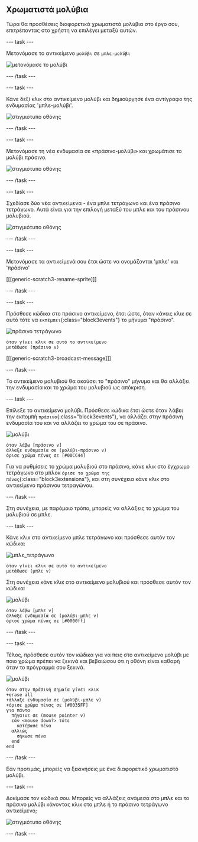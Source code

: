 ## Χρωματιστά μολύβια

Τώρα θα προσθέσεις διαφορετικά χρωματιστά μολύβια στο έργο σου, επιτρέποντας στο χρήστη να επιλέγει μεταξύ αυτών.

--- task ---

Μετονόμασε το αντικείμενο `μολύβι` σε `μπλε-μολύβι`

![μετονόμασε το μολύβι](images/rename-pencil.png)

--- /task ---

--- task ---

Κάνε δεξί κλικ στο αντικείμενο μολύβι και δημιούργησε ένα αντίγραφο της ενδυμασίας 'μπλε-μολύβι'.

![στιγμιότυπο οθόνης](images/paint-blue-duplicate.png)

--- /task ---

--- task ---

Μετονόμασε τη νέα ενδυμασία σε «πράσινο-μολύβι» και χρωμάτισε το μολύβι πράσινο.

![στιγμιότυπο οθόνης](images/paint-pencil-green.png)

--- /task ---

--- task ---

Σχεδίασε δύο νέα αντικείμενα - ένα μπλε τετράγωνο και ένα πράσινο τετράγωνο. Αυτά είναι για την επιλογή μεταξύ του μπλε και του πράσινου μολυβιού.

![στιγμιότυπο οθόνης](images/paint-selectors.png)

--- /task ---

--- task ---

Μετονόμασε τα αντικείμενά σου έτσι ώστε να ονομάζονται 'μπλε' και 'πράσινο'

[[[generic-scratch3-rename-sprite]]]

--- /task ---

--- task ---

Πρόσθεσε κώδικα στο πράσινο αντικείμενο, έτσι ώστε, όταν κάνεις κλικ σε αυτό τότε να `εκπέμπει`{:class="block3events"} το μήνυμα "πράσινο".

![πράσινο τετράγωνο](images/green_square.png)

```blocks3
όταν γίνει κλικ σε αυτό το αντικείμενο
μετάδωσε (πράσινο v)
```

[[[generic-scratch3-broadcast-message]]]

--- /task ---

Το αντικείμενο μολυβιού θα ακούσει το "πράσινο" μήνυμα και θα αλλάξει την ενδυμασία και το χρώμα του μολυβιού ως απόκριση.

--- task ---

Επίλεξε το αντικείμενο μολύβι. Πρόσθεσε κώδικα έτσι ώστε όταν λάβει την εκπομπή `πράσινο`{:class="block3events"}, να αλλάζει στην πράσινη ενδυμασία του και να αλλάζει το χρώμα του σε πράσινο.

![μολύβι](images/pencil.png)

```blocks3
όταν λάβω [πράσινο v]
άλλαξε ενδυμασία σε (μολύβι-πράσινο v)
όρισε χρώμα πένας σε [#00CC44]
```

Για να ρυθμίσεις το χρώμα μολυβιού στο πράσινο, κάνε κλικ στο έγχρωμο τετράγωνο στο μπλοκ `όρισε το χρώμα της πένας`{:class="block3extensions"}, και στη συνέχεια κάνε κλικ στο αντικείμενο πράσινου τετραγώνου.

--- /task ---

Στη συνέχεια, με παρόμοιο τρόπο, μπορείς να αλλάξεις το χρώμα του μολυβιού σε μπλε.

--- task ---

Κάνε κλικ στο αντικείμενο μπλε τετράγωνο και πρόσθεσε αυτόν τον κώδικα:

![μπλε_τετράγωνο](images/blue_square.png)

```blocks3
όταν γίνει κλικ σε αυτό το αντικείμενο
μετάδωσε (μπλε v)
```

Στη συνέχεια κάνε κλικ στο αντικείμενο μολυβιού και πρόσθεσε αυτόν τον κώδικα:

![μολύβι](images/pencil.png)

```blocks3
όταν λάβω [μπλε v]
άλλαξε ενδυμασία σε (μολύβι-μπλε v)
όρισε χρώμα πένας σε [#0000ff]
```

--- /task ---

--- task ---

Τέλος, πρόσθεσε αυτόν τον κώδικα για να πεις στο αντικείμενο μολύβι με ποιο χρώμα πρέπει να ξεκινά και βεβαιώσου ότι η οθόνη είναι καθαρή όταν το πρόγραμμά σου ξεκινά.

![μολύβι](images/pencil.png)

```blocks3
όταν στην πράσινη σημαία γίνει κλικ
+erase all
+άλλαξε ενδυμασία σε (μολύβι-μπλε v)
+όρισε χρώμα πένας σε [#0035FF]
για πάντα 
  πήγαινε σε (mouse pointer v)
  εάν <mouse down?> τότε 
    κατέβασε πένα
  αλλιώς 
    σήκωσε πένα
  end
end
```

--- /task ---

Εάν προτιμάς, μπορείς να ξεκινήσεις με ένα διαφορετικό χρωματιστό μολύβι.

--- task ---

Δοκίμασε τον κώδικά σου. Μπορείς να αλλάζεις ανάμεσα στο μπλε και το πράσινο μολύβι κάνοντας κλικ στο μπλε ή το πράσινο τετράγωνο αντικείμενο;

![στιγμιότυπο οθόνης](images/paint-pens-test.png)

--- /task ---